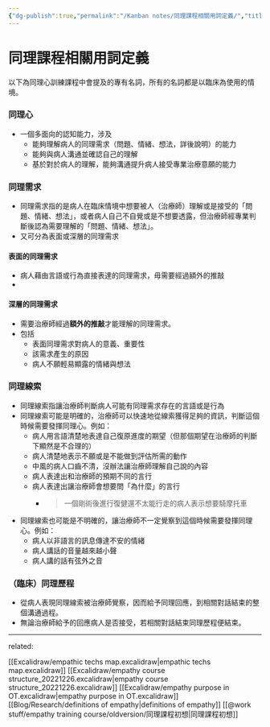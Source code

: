 ```yaml
---
{"dg-publish":true,"permalink":"/Kanban notes/同理課程相關用詞定義/","title":"同理課程相關用詞定義","tags":["empathy/course/practice","intervention","manuscript"],"created":"2022-12-16T00:00:00.000Z","updated":"2023-03-08T00:00:00.000Z"}
---
```



# 同理課程相關用詞定義

以下為同理心訓練課程中會提及的專有名詞，所有的名詞都是以臨床為使用的情境。

### 同理心

- 一個多面向的認知能力，涉及
  - 能夠理解病人的同理需求（問題、情緒、想法，詳後說明）的能力
  - 能夠與病人溝通並確認自己的理解
  - 基於對於病人的理解，能夠溝通提升病人接受專業治療意願的能力

### 同理需求

- 同理需求指的是病人在臨床情境中想要被人（治療師）理解或是接受的「問題、情緒、想法」，或者病人自己不自覺或是不想要透露，但治療師經專業判斷後認為需要理解的「問題、情緒、想法」。
- 又可分為表面或深層的同理需求

#### 表面的同理需求

- 病人藉由言語或行為直接表達的同理需求，毋需要經過額外的推敲
- 

#### 深層的同理需求

- 需要治療師經過**額外的推敲**才能理解的同理需求。
- 包括
  - 表面同理需求對病人的意義、重要性
  - 該需求產生的原因
  - 病人不願輕易顯露的情緒與想法

### 同理線索

- 同理線索指讓治療師判斷病人可能有同理需求存在的言語或是行為
- 同理線索可能是明確的，治療師可以快速地從線索獲得足夠的資訊，判斷這個時候需要發揮同理心。例如：
    - 病人用言語清楚地表達自己復原進度的期望（但那個期望在治療師的判斷下顯然是不合理的）
    - 病人清楚地表示不願或是不能做到評估所需的動作
    - 中風的病人口齒不清，沒辦法讓治療師理解自己說的內容
    - 病人表達出和治療師的預期不同的言行
    - 病人表達出讓治療師會想要問「為什麼」的言行
        - > 一個剛術後進行復健還不太能行走的病人表示想要騎摩托車
- 同理線索也可能是不明確的，讓治療師不一定覺察到這個時候需要發揮同理心。例如：
    - 病人以非語言的訊息傳達不安的情緒
    - 病人講話的音量越來越小聲
    - 病人講的話有弦外之音



### （臨床）同理歷程

- 從病人表現同理線索被治療師覺察，因而給予同理回應，到相關對話結束的整個溝通過程。
- 無論治療師給予的回應病人是否接受，若相關對話結束同理歷程便結束。


---

related:

[[Excalidraw/empathic techs map.excalidraw\|empathic techs map.excalidraw]]
[[Excalidraw/empathy course structure_20221226.excalidraw\|empathy course structure_20221226.excalidraw]]
[[Excalidraw/empathy purpose in OT.excalidraw\|empathy purpose in OT.excalidraw]]
[[Blog/Research/definitions of empathy\|definitions of empathy]]
[[@work stuff/empathy training course/oldversion/同理課程初想\|同理課程初想]]
